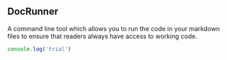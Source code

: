 ## DocRunner
A command line tool which allows you to run the code in your markdown files to ensure that readers always have access to working code.

```ts
console.log('trial')
```

